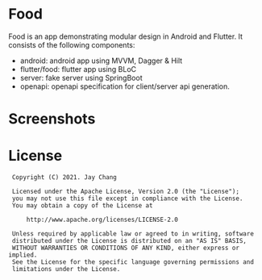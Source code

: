 # Food
Food is an app demonstrating modular design in Android and Flutter. It consists of the following components:
- android: android app using MVVM, Dagger & Hilt
- flutter/food: flutter app using BLoC
- server: fake server using SpringBoot
- openapi: openapi specification for client/server api generation.

# Screenshots


# License
```
 Copyright (C) 2021. Jay Chang
 
 Licensed under the Apache License, Version 2.0 (the "License");
 you may not use this file except in compliance with the License.
 You may obtain a copy of the License at
 
     http://www.apache.org/licenses/LICENSE-2.0
 
 Unless required by applicable law or agreed to in writing, software
 distributed under the License is distributed on an "AS IS" BASIS,
 WITHOUT WARRANTIES OR CONDITIONS OF ANY KIND, either express or implied.
 See the License for the specific language governing permissions and
 limitations under the License.
```